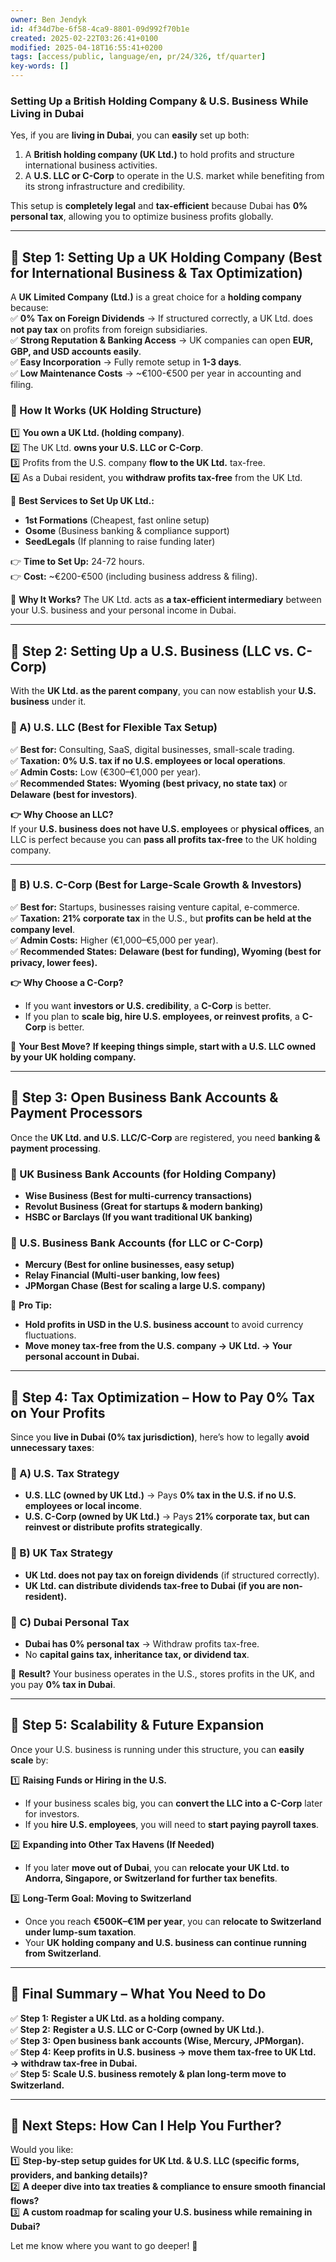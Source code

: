```yaml
---
owner: Ben Jendyk
id: 4f34d7be-6f58-4ca9-8801-09d992f70b1e
created: 2025-02-22T03:26:41+0100
modified: 2025-04-18T16:55:41+0200
tags: [access/public, language/en, pr/24/326, tf/quarter]
key-words: []
---
```


### **Setting Up a British Holding Company & U.S. Business While Living in Dubai**  

Yes, if you are **living in Dubai**, you can **easily** set up both:  
1. A **British holding company (UK Ltd.)** to hold profits and structure international business activities.  
2. A **U.S. LLC or C-Corp** to operate in the U.S. market while benefiting from its strong infrastructure and credibility.  

This setup is **completely legal** and **tax-efficient** because Dubai has **0% personal tax**, allowing you to optimize business profits globally.  

---

## **📌 Step 1: Setting Up a UK Holding Company (Best for International Business & Tax Optimization)**  
A **UK Limited Company (Ltd.)** is a great choice for a **holding company** because:  
✅ **0% Tax on Foreign Dividends** → If structured correctly, a UK Ltd. does **not pay tax** on profits from foreign subsidiaries.  
✅ **Strong Reputation & Banking Access** → UK companies can open **EUR, GBP, and USD accounts easily**.  
✅ **Easy Incorporation** → Fully remote setup in **1-3 days**.  
✅ **Low Maintenance Costs** → ~€100-€500 per year in accounting and filing.  

### **🔹 How It Works (UK Holding Structure)**
1️⃣ **You own a UK Ltd. (holding company)**.  
2️⃣ The UK Ltd. **owns your U.S. LLC or C-Corp**.  
3️⃣ Profits from the U.S. company **flow to the UK Ltd.** tax-free.  
4️⃣ As a Dubai resident, you **withdraw profits tax-free** from the UK Ltd.  

🔹 **Best Services to Set Up UK Ltd.:**  
- **1st Formations** (Cheapest, fast online setup)  
- **Osome** (Business banking & compliance support)  
- **SeedLegals** (If planning to raise funding later)  

👉 **Time to Set Up:** 24-72 hours.  
👉 **Cost:** ~€200-€500 (including business address & filing).  

🚀 **Why It Works?** The UK Ltd. acts as **a tax-efficient intermediary** between your U.S. business and your personal income in Dubai.  

---

## **📌 Step 2: Setting Up a U.S. Business (LLC vs. C-Corp)**
With the **UK Ltd. as the parent company**, you can now establish your **U.S. business** under it.

### **🔹 A) U.S. LLC (Best for Flexible Tax Setup)**
✅ **Best for:** Consulting, SaaS, digital businesses, small-scale trading.  
✅ **Taxation:** **0% U.S. tax if no U.S. employees or local operations**.  
✅ **Admin Costs:** Low (€300–€1,000 per year).  
✅ **Recommended States:** **Wyoming (best privacy, no state tax)** or **Delaware (best for investors)**.  

**👉 Why Choose an LLC?**  
If your **U.S. business does not have U.S. employees** or **physical offices**, an LLC is perfect because you can **pass all profits tax-free** to the UK holding company.  

---

### **🔹 B) U.S. C-Corp (Best for Large-Scale Growth & Investors)**
✅ **Best for:** Startups, businesses raising venture capital, e-commerce.  
✅ **Taxation:** **21% corporate tax** in the U.S., but **profits can be held at the company level**.  
✅ **Admin Costs:** Higher (€1,000–€5,000 per year).  
✅ **Recommended States:** **Delaware (best for funding), Wyoming (best for privacy, lower fees).**  

**👉 Why Choose a C-Corp?**  
- If you want **investors or U.S. credibility**, a **C-Corp** is better.  
- If you plan to **scale big, hire U.S. employees, or reinvest profits**, a **C-Corp** is better.  

🚀 **Your Best Move?** **If keeping things simple, start with a U.S. LLC owned by your UK holding company.**  

---

## **📌 Step 3: Open Business Bank Accounts & Payment Processors**
Once the **UK Ltd. and U.S. LLC/C-Corp** are registered, you need **banking & payment processing**.

### **🔹 UK Business Bank Accounts (for Holding Company)**
- **Wise Business (Best for multi-currency transactions)**  
- **Revolut Business (Great for startups & modern banking)**  
- **HSBC or Barclays (If you want traditional UK banking)**  

### **🔹 U.S. Business Bank Accounts (for LLC or C-Corp)**
- **Mercury (Best for online businesses, easy setup)**  
- **Relay Financial (Multi-user banking, low fees)**  
- **JPMorgan Chase (Best for scaling a large U.S. company)**  

🚀 **Pro Tip:**  
- **Hold profits in USD in the U.S. business account** to avoid currency fluctuations.  
- **Move money tax-free from the U.S. company → UK Ltd. → Your personal account in Dubai.**  

---

## **📌 Step 4: Tax Optimization – How to Pay 0% Tax on Your Profits**
Since you **live in Dubai (0% tax jurisdiction)**, here’s how to legally **avoid unnecessary taxes**:

### **🔹 A) U.S. Tax Strategy**
- **U.S. LLC (owned by UK Ltd.)** → Pays **0% tax in the U.S. if no U.S. employees or local income**.  
- **U.S. C-Corp (owned by UK Ltd.)** → Pays **21% corporate tax, but can reinvest or distribute profits strategically**.  

### **🔹 B) UK Tax Strategy**
- **UK Ltd. does not pay tax on foreign dividends** (if structured correctly).  
- **UK Ltd. can distribute dividends tax-free to Dubai (if you are non-resident).**  

### **🔹 C) Dubai Personal Tax**
- **Dubai has 0% personal tax** → Withdraw profits tax-free.  
- No **capital gains tax, inheritance tax, or dividend tax**.  

🚀 **Result?** Your business operates in the U.S., stores profits in the UK, and you pay **0% tax in Dubai**.  

---

## **📌 Step 5: Scalability & Future Expansion**
Once your U.S. business is running under this structure, you can **easily scale** by:

1️⃣ **Raising Funds or Hiring in the U.S.**  
- If your business scales big, you can **convert the LLC into a C-Corp** later for investors.  
- If you **hire U.S. employees**, you will need to **start paying payroll taxes**.  

2️⃣ **Expanding into Other Tax Havens (If Needed)**  
- If you later **move out of Dubai**, you can **relocate your UK Ltd. to Andorra, Singapore, or Switzerland for further tax benefits**.  

3️⃣ **Long-Term Goal: Moving to Switzerland**  
- Once you reach **€500K–€1M per year**, you can **relocate to Switzerland under lump-sum taxation**.  
- Your **UK holding company and U.S. business can continue running from Switzerland**.  

---

## **🚀 Final Summary – What You Need to Do**
✅ **Step 1:** **Register a UK Ltd. as a holding company.**  
✅ **Step 2:** **Register a U.S. LLC or C-Corp (owned by UK Ltd.).**  
✅ **Step 3:** **Open business bank accounts (Wise, Mercury, JPMorgan).**  
✅ **Step 4:** **Keep profits in U.S. business → move them tax-free to UK Ltd. → withdraw tax-free in Dubai.**  
✅ **Step 5:** **Scale U.S. business remotely & plan long-term move to Switzerland.**  

---

## **🎯 Next Steps: How Can I Help You Further?**
Would you like:  
1️⃣ **Step-by-step setup guides for UK Ltd. & U.S. LLC (specific forms, providers, and banking details)?**  
2️⃣ **A deeper dive into tax treaties & compliance to ensure smooth financial flows?**  
3️⃣ **A custom roadmap for scaling your U.S. business while remaining in Dubai?**  

Let me know where you want to go deeper! 🚀